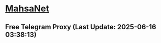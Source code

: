 
# [MahsaNet](https://t.me/mahsa_net)
## Free Telegram Proxy (Last Update: 2025-06-16 03:38:13)

    